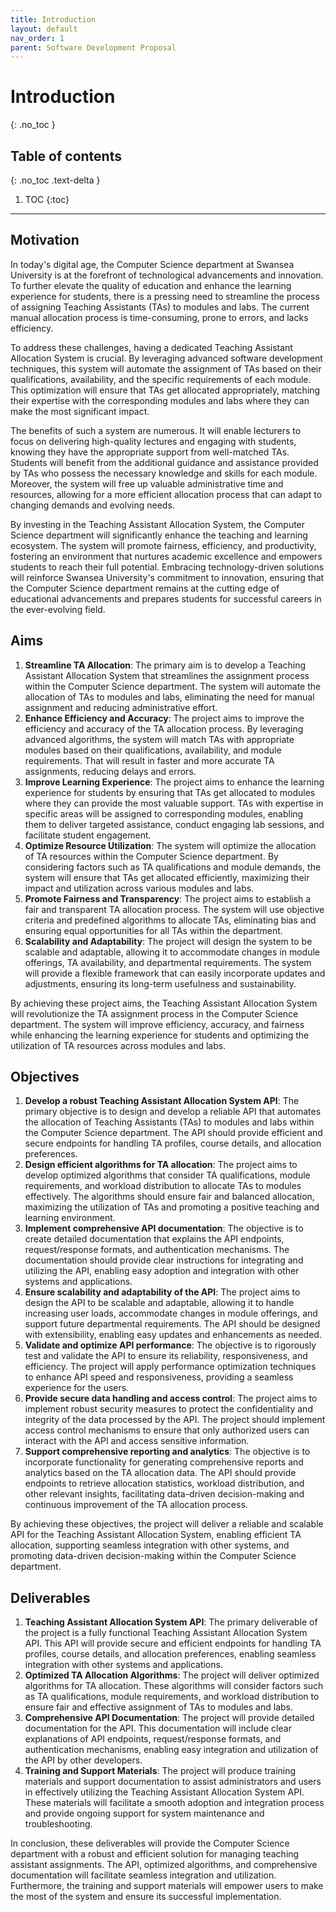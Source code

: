 ```yaml
---
title: Introduction
layout: default
nav_order: 1
parent: Software Development Proposal
---
```


# Introduction
{: .no_toc }

## Table of contents
{: .no_toc .text-delta }

1. TOC
{:toc}

---

## Motivation

In today's digital age, the Computer Science department at Swansea University is at the forefront of technological advancements and innovation. To further elevate the quality of education and enhance the learning experience for students, there is a pressing need to streamline the process of assigning Teaching Assistants (TAs) to modules and labs. The current manual allocation process is time-consuming, prone to errors, and lacks efficiency.

To address these challenges, having a dedicated Teaching Assistant Allocation System is crucial. By leveraging advanced software development techniques, this system will automate the assignment of TAs based on their qualifications, availability, and the specific requirements of each module. This optimization will ensure that TAs get allocated appropriately, matching their expertise with the corresponding modules and labs where they can make the most significant impact.

The benefits of such a system are numerous. It will enable lecturers to focus on delivering high-quality lectures and engaging with students, knowing they have the appropriate support from well-matched TAs. Students will benefit from the additional guidance and assistance provided by TAs who possess the necessary knowledge and skills for each module. Moreover, the system will free up valuable administrative time and resources, allowing for a more efficient allocation process that can adapt to changing demands and evolving needs.

By investing in the Teaching Assistant Allocation System, the Computer Science department will significantly enhance the teaching and learning ecosystem. The system will promote fairness, efficiency, and productivity, fostering an environment that nurtures academic excellence and empowers students to reach their full potential. Embracing technology-driven solutions will reinforce Swansea University's commitment to innovation, ensuring that the Computer Science department remains at the cutting edge of educational advancements and prepares students for successful careers in the ever-evolving field.

## Aims

1. **Streamline TA Allocation**: The primary aim is to develop a Teaching Assistant Allocation System that streamlines the assignment process within the Computer Science department. The system will automate the allocation of TAs to modules and labs, eliminating the need for manual assignment and reducing administrative effort.
1. **Enhance Efficiency and Accuracy**: The project aims to improve the efficiency and accuracy of the TA allocation process. By leveraging advanced algorithms, the system will match TAs with appropriate modules based on their qualifications, availability, and module requirements. That will result in faster and more accurate TA assignments, reducing delays and errors.
1. **Improve Learning Experience**: The project aims to enhance the learning experience for students by ensuring that TAs get allocated to modules where they can provide the most valuable support. TAs with expertise in specific areas will be assigned to corresponding modules, enabling them to deliver targeted assistance, conduct engaging lab sessions, and facilitate student engagement.
1. **Optimize Resource Utilization**: The system will optimize the allocation of TA resources within the Computer Science department. By considering factors such as TA qualifications and module demands, the system will ensure that TAs get allocated efficiently, maximizing their impact and utilization across various modules and labs.
1. **Promote Fairness and Transparency**: The project aims to establish a fair and transparent TA allocation process. The system will use objective criteria and predefined algorithms to allocate TAs, eliminating bias and ensuring equal opportunities for all TAs within the department.
1. **Scalability and Adaptability**: The project will design the system to be scalable and adaptable, allowing it to accommodate changes in module offerings, TA availability, and departmental requirements. The system will provide a flexible framework that can easily incorporate updates and adjustments, ensuring its long-term usefulness and sustainability.

By achieving these project aims, the Teaching Assistant Allocation System will revolutionize the TA assignment process in the Computer Science department. The system will improve efficiency, accuracy, and fairness while enhancing the learning experience for students and optimizing the utilization of TA resources across modules and labs.

## Objectives

1. **Develop a robust Teaching Assistant Allocation System API**: The primary objective is to design and develop a reliable API that automates the allocation of Teaching Assistants (TAs) to modules and labs within the Computer Science department. The API should provide efficient and secure endpoints for handling TA profiles, course details, and allocation preferences.
1. **Design efficient algorithms for TA allocation**: The project aims to develop optimized algorithms that consider TA qualifications, module requirements, and workload distribution to allocate TAs to modules effectively. The algorithms should ensure fair and balanced allocation, maximizing the utilization of TAs and promoting a positive teaching and learning environment.
1. **Implement comprehensive API documentation**: The objective is to create detailed documentation that explains the API endpoints, request/response formats, and authentication mechanisms. The documentation should provide clear instructions for integrating and utilizing the API, enabling easy adoption and integration with other systems and applications.
1. **Ensure scalability and adaptability of the API**: The project aims to design the API to be scalable and adaptable, allowing it to handle increasing user loads, accommodate changes in module offerings, and support future departmental requirements. The API should be designed with extensibility, enabling easy updates and enhancements as needed.
1. **Validate and optimize API performance**: The objective is to rigorously test and validate the API to ensure its reliability, responsiveness, and efficiency. The project will apply performance optimization techniques to enhance API speed and responsiveness, providing a seamless experience for the users.
1. **Provide secure data handling and access control**: The project aims to implement robust security measures to protect the confidentiality and integrity of the data processed by the API. The project should implement access control mechanisms to ensure that only authorized users can interact with the API and access sensitive information.
1. **Support comprehensive reporting and analytics**: The objective is to incorporate functionality for generating comprehensive reports and analytics based on the TA allocation data. The API should provide endpoints to retrieve allocation statistics, workload distribution, and other relevant insights, facilitating data-driven decision-making and continuous improvement of the TA allocation process.

By achieving these objectives, the project will deliver a reliable and scalable API for the Teaching Assistant Allocation System, enabling efficient TA allocation, supporting seamless integration with other systems, and promoting data-driven decision-making within the Computer Science department.

## Deliverables

1. **Teaching Assistant Allocation System API**: The primary deliverable of the project is a fully functional Teaching Assistant Allocation System API. This API will provide secure and efficient endpoints for handling TA profiles, course details, and allocation preferences, enabling seamless integration with other systems and applications.
1. **Optimized TA Allocation Algorithms**: The project will deliver optimized algorithms for TA allocation. These algorithms will consider factors such as TA qualifications, module requirements, and workload distribution to ensure fair and effective assignment of TAs to modules and labs.
1. **Comprehensive API Documentation**: The project will provide detailed documentation for the API. This documentation will include clear explanations of API endpoints, request/response formats, and authentication mechanisms, enabling easy integration and utilization of the API by other developers.
1. **Training and Support Materials**: The project will produce training materials and support documentation to assist administrators and users in effectively utilizing the Teaching Assistant Allocation System API. These materials will facilitate a smooth adoption and integration process and provide ongoing support for system maintenance and troubleshooting.

In conclusion, these deliverables will provide the Computer Science department with a robust and efficient solution for managing teaching assistant assignments. The API, optimized algorithms, and comprehensive documentation will facilitate seamless integration and utilization. Furthermore, the training and support materials will empower users to make the most of the system and ensure its successful implementation.
